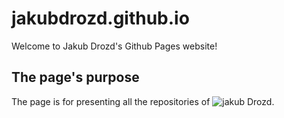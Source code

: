 # jakubdrozd.github.io

Welcome to Jakub Drozd's Github Pages website!

## The page's purpose

The page is for presenting all the repositories of ![jakub Drozd](https://github.com/JakubDrozd).

